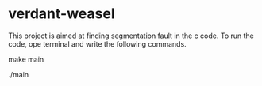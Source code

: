 # verdant-weasel
This project is aimed at finding segmentation fault in the c code. 
To run the code, ope terminal and write the following commands.


make main 

./main
